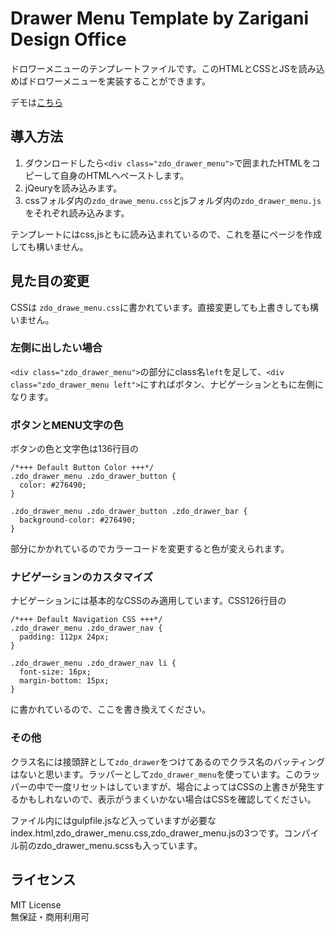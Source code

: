 # Drawer Menu Template by Zarigani Design Office
ドロワーメニューのテンプレートファイルです。このHTMLとCSSとJSを読み込めばドロワーメニューを実装することができます。

デモは[こちら](https://zarigani-design-office.com/html/drawer_menu/)

## 導入方法
1. ダウンロードしたら`<div class="zdo_drawer_menu">`で囲まれたHTMLをコピーして自身のHTMLへペーストします。
2. jQeuryを読み込みます。
3. cssフォルダ内の`zdo_drawe_menu.css`とjsフォルダ内の`zdo_drawer_menu.js`をそれぞれ読み込みます。

テンプレートにはcss,jsともに読み込まれているので、これを基にページを作成しても構いません。

## 見た目の変更
CSSは `zdo_drawe_menu.css`に書かれています。直接変更しても上書きしても構いません。
### 左側に出したい場合
`<div class="zdo_drawer_menu">`の部分にclass名`left`を足して、`<div class="zdo_drawer_menu left">`にすればボタン、ナビゲーションともに左側になります。

### ボタンとMENU文字の色
ボタンの色と文字色は136行目の
```
/*+++ Default Button Color +++*/
.zdo_drawer_menu .zdo_drawer_button {
  color: #276490;
}

.zdo_drawer_menu .zdo_drawer_button .zdo_drawer_bar {
  background-color: #276490;
}
```
部分にかかれているのでカラーコードを変更すると色が変えられます。
### ナビゲーションのカスタマイズ
ナビゲーションには基本的なCSSのみ適用しています。CSS126行目の
```
/*+++ Default Navigation CSS +++*/
.zdo_drawer_menu .zdo_drawer_nav {
  padding: 112px 24px;
}

.zdo_drawer_menu .zdo_drawer_nav li {
  font-size: 16px;
  margin-bottom: 15px;
}
```
に書かれているので、ここを書き換えてください。
### その他
クラス名には接頭辞として`zdo_drawer`をつけてあるのでクラス名のバッティングはないと思います。ラッパーとして`zdo_drawer_menu`を使っています。このラッパーの中で一度リセットはしていますが、場合によってはCSSの上書きが発生するかもしれないので、表示がうまくいかない場合はCSSを確認してください。

ファイル内にはgulpfile.jsなど入っていますが必要なindex.html,zdo_drawer_menu.css,zdo_drawer_menu.jsの3つです。コンパイル前のzdo_drawer_menu.scssも入っています。

## ライセンス
MIT License  
無保証・商用利用可
